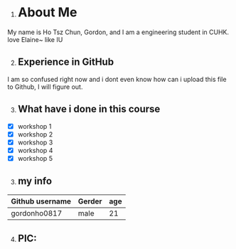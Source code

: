 1. # About Me
My name is Ho Tsz Chun, Gordon, and I am a engineering student in CUHK.
love Elaine~ like IU

2. ## Experience in GitHub
I am so confused right now and i dont even know how can i upload this file to Github, I will figure out.

3. ## What have i done in this course
- [x] workshop 1
- [x] workshop 2
- [x] workshop 3
- [X] workshop 4
- [X] workshop 5

3. ## my info
Github username | Gerder | age
--- | --- | ---
gordonho0817 | male | 21
4. ## PIC:
